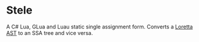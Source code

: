 # Stele

A C# Lua, GLua and Luau static single assignment form. Converts a [Loretta AST](https://github.com/LorettaDevs/Loretta) to an SSA tree and vice versa.
